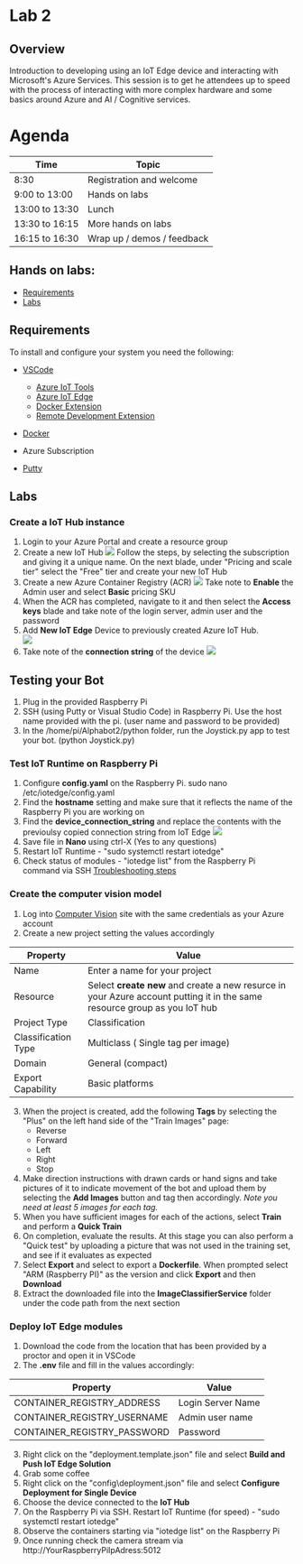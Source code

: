 # Lab 2

## Overview
Introduction to developing using an IoT Edge device and interacting with Microsoft's Azure Services. This session is to get he attendees up to speed with the process of interacting with more complex hardware and some basics around Azure and AI / Cognitive services.

# Agenda
| Time | Topic |
|-----|-----|
|8:30 | Registration and welcome
|9:00  to 13:00 | Hands on labs
|13:00 to 13:30 | Lunch
|13:30 to 16:15 | More hands on labs
|16:15 to 16:30 | Wrap up / demos / feedback


## Hands on labs:
- [Requirements](#requirements) 
- [Labs](#labs)

## Requirements
To install and configure your system you need the following:
 - [VSCode](https://code.visualstudio.com/Download)
    - [Azure IoT Tools](https://marketplace.visualstudio.com/items?itemName=vsciot-vscode.azure-iot-tools)
    - [Azure IoT Edge](https://marketplace.visualstudio.com/items?itemName=vsciot-vscode.azure-iot-edge)
    - [Docker Extension](https://marketplace.visualstudio.com/items?itemName=ms-azuretools.vscode-docker)
    - [Remote Development Extension](https://marketplace.visualstudio.com/items?itemName=ms-vscode-remote.vscode-remote-extensionpack)


 - [Docker](https://www.docker.com/products/docker-desktop)
 - Azure Subscription
 - [Putty](https://putty.org)

## Labs

### Create a IoT Hub instance
1. Login to your Azure Portal and create a resource group
2. Create a new IoT Hub
![](.images/IoTHub.png)
Follow the steps, by selecting the subscription and giving it a unique name. On the next blade, under "Pricing and scale tier" select the "Free" tier and create your new IoT Hub
3. Create a new Azure Container Registry (ACR)
![](.images/acr.png)
Take note to **Enable** the Admin user and select **Basic** pricing SKU
4. When the ACR has completed, navigate to it and then select the **Access keys** blade and take note of the login server, admin user and the password
5. Add **New IoT Edge** Device to previously created Azure IoT Hub.    
![](.images/addedgedevice.png)
6.  Take note of the **connection string** of the device
![](.images/managedevicekeys.png)

## Testing your Bot 

1.  Plug in the provided Raspberry Pi
2.  SSH (using Putty or Visual Studio Code) in Raspberry Pi.   Use the host name provided with the pi.  (user name and password to be provided)
3.  In the /home/pi/Alphabot2/python folder, run the Joystick.py app to test your bot.  (python Joystick.py)

### Test IoT Runtime on Raspberry Pi

1.  Configure **config.yaml** on the Raspberry Pi.   sudo nano /etc/iotedge/config.yaml
2.  Find the **hostname** setting and make sure that it reflects the name of the Raspberry Pi you are working on
3.  Find the **device_connection_string** and replace the contents with the previoulsy copied connection string from IoT Edge
![](.images/configyaml.png)
4.  Save file in **Nano** using ctrl-X (Yes to any questions)
5.  Restart IoT Runtime -  "sudo systemctl restart iotedge"
6.  Check status of modules -  "iotedge list"  from the Raspberry Pi command via SSH      [Troubleshooting steps](https://docs.microsoft.com/en-us/azure/iot-edge/troubleshoot)


### Create the computer vision model
1. Log into [Computer Vision](https://www.customvision.ai/) site with the same credentials as your Azure account
2. Create a new project setting the values accordingly

|Property|Value|
|----|----|
|Name | Enter a name for your project
|Resource | Select **create new** and create a new resurce in your Azure account putting it in the same resource group as you IoT hub |
|Project Type | Classification
|Classification Type | Multiclass ( Single tag per image)
|Domain | General (compact)
|Export Capability | Basic platforms

3. When the project is created, add the following **Tags** by selecting the "Plus" on the left hand side of the "Train Images" page:
   - Reverse
   - Forward
   - Left
   - Right
   - Stop
4. Make direction instructions with drawn cards or hand signs and take pictures of it to indicate movement of the bot and upload them by selecting the  **Add Images** button and tag then accordingly. 
_Note you need at least 5 images for each tag._
5. When you have sufficient images for each of the actions, select **Train** and perform a **Quick Train**
6. On completion, evaluate the results. At this stage you can also perform a "Quick test" by uploading a picture that was not used in the training set, and see if it evaluates as expected
7. Select **Export** and select to export a **Dockerfile**. When prompted select "ARM (Raspberry PI)" as the version and click **Export** and then **Download**
8. Extract the downloaded file into the **ImageClassifierService** folder under the code path from the next section 

### Deploy IoT Edge modules
1. Download the code from the location that has been provided by a proctor and open it in VSCode
2. The **.env** file and fill in the values accordingly:

|Property|Value|
|----|----|
|CONTAINER_REGISTRY_ADDRESS | Login Server Name|
|CONTAINER_REGISTRY_USERNAME | Admin user name|
|CONTAINER_REGISTRY_PASSWORD | Password |

3. Right click on the "deployment.template.json" file and select **Build and Push IoT Edge Solution**
4. Grab some coffee
5.  Right click on the "config\deployment.json" file and select **Configure Deployment for Single Device** 
6.   Choose the device connected to the **IoT Hub**
7.  On the Raspberry Pi via SSH.   Restart IoT Runtime (for speed) -  "sudo systemctl restart iotedge" 
8.  Observe the containers starting via "iotedge list" on the Raspberry Pi
9.  Once running check the camera stream via http://YourRaspberryPiIpAdress:5012



